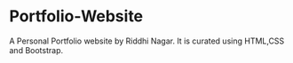 # Portfolio-Website
A Personal Portfolio website by Riddhi Nagar.
It is curated using HTML,CSS and Bootstrap.

